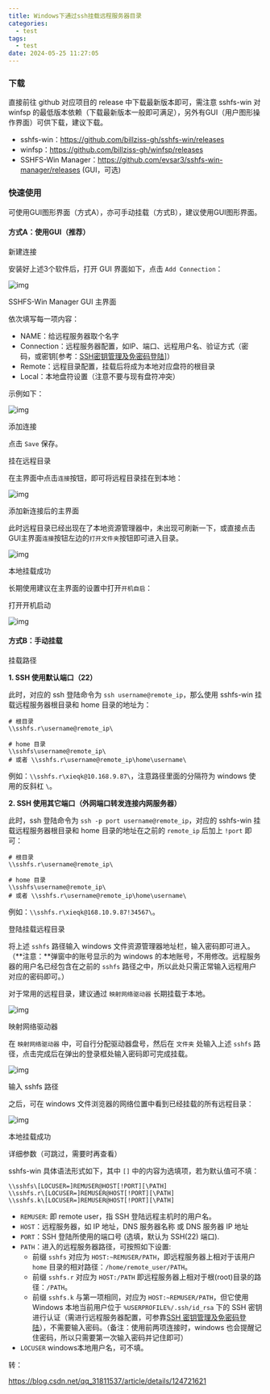```yaml
---
title: Windows下通过ssh挂载远程服务器目录
categories:
  - test
tags:
  - test
date: 2024-05-25 11:27:05
---
```






### 下载

直接前往 github 对应项目的 release 中下载最新版本即可，需注意 sshfs-win 对 winfsp 的最低版本依赖（下载最新版本一般即可满足），另外有GUI（用户图形操作界面）可供下载，建议下载。

- sshfs-win：https://github.com/billziss-gh/sshfs-win/releases
- winfsp：https://github.com/billziss-gh/winfsp/releases
- SSHFS-Win Manager：https://github.com/evsar3/sshfs-win-manager/releases (GUI，可选)

### 快速使用

可使用GUI图形界面（方式A），亦可手动挂载（方式B），建议使用GUI图形界面。

#### 方式A：使用GUI（推荐）

新建连接

安装好上述3个软件后，打开 GUI 界面如下，点击 `Add Connection`：

![img](../imgs/38433cbf3936910bd982dbe3edad457f.png)

SSHFS-Win Manager GUI 主界面

依次填写每一项内容：

- NAME：给远程服务器取个名字
- Connection：远程服务器配置，如IP、端口、远程用户名、验证方式（密码，或密钥[参考：[SSH密钥管理及免密码登陆](https://blog.xieqk.com/posts/3517905979.html)]）
- Remote：远程目录配置，挂载后将成为本地对应盘符的根目录
- Local：本地盘符设置（注意不要与现有盘符冲突）

示例如下：

![img](../imgs/10679e86d7d5de085f10f418602d3fc0.png)

添加连接

点击 `Save` 保存。

挂在远程目录

在主界面中点击`连接`按钮，即可将远程目录挂在到本地：

![img](../imgs/b5509514fe3ed5e171527650e89113df.png)

添加新连接后的主界面

此时远程目录已经出现在了本地资源管理器中，未出现可刷新一下，或直接点击GUI主界面`连接`按钮左边的`打开文件夹`按钮即可进入目录。

![img](../imgs/9a41a7910eae90cbc4133263b56065b4.png)

本地挂载成功

长期使用建议在主界面的设置中打开`开机自启`：

打开开机启动

![img](../imgs/8191070c413a2f5053f4fa1fff32375d.png)



#### 方式B：手动挂载

挂载路径

**1. SSH 使用默认端口（22）**

此时，对应的 ssh 登陆命令为 `ssh username@remote_ip`，那么使用 sshfs-win 挂载远程服务器根目录和 home 目录的地址为：

```
# 根目录
\\sshfs.r\username@remote_ip\

# home 目录
\\sshfs\username@remote_ip\
# 或者 \\sshfs.r\username@remote_ip\home\username\
```

例如：`\\sshfs.r\xieqk@10.168.9.87\`，注意路径里面的分隔符为 windows 使用的反斜杠 `\`。

**2. SSH 使用其它端口（外网端口转发连接内网服务器）**

此时，ssh 登陆命令为 `ssh -p port username@remote_ip`，对应的 sshfs-win 挂载远程服务器根目录和 home 目录的地址在之前的 `remote_ip` 后加上 `!port` 即可：

```
# 根目录
\\sshfs.r\username@remote_ip\

# home 目录
\\sshfs\username@remote_ip\
# 或者 \\sshfs.r\username@remote_ip\home\username\
```

例如：`\\sshfs.r\xieqk@168.10.9.87!34567\`。

登陆挂载远程目录

将上述 `sshfs` 路径输入 windows 文件资源管理器地址栏，输入密码即可进入。（**注意：**弹窗中的账号显示的为 windows 的本地账号，不用修改。远程服务器的用户名已经包含在之前的 `sshfs` 路径之中，所以此处只需正常输入远程用户对应的密码即可。）

对于常用的远程目录，建议通过 `映射网络驱动器` 长期挂载于本地。

![img](../imgs/a1e47db6d3e144affe47566fed629e9e.png)

映射网络驱动器

在 `映射网络驱动器` 中，可自行分配驱动器盘号，然后在 `文件夹` 处输入上述 `sshfs` 路径，点击完成后在弹出的登录框处输入密码即可完成挂载。

![img](../imgs/675b07d51113aeaf1b18b08b1fda130b.png)

输入 sshfs 路径

之后，可在 windows 文件浏览器的网络位置中看到已经挂载的所有远程目录：

![img](../imgs/84fe4ccf655091b45ffcad9c61def517.png)

本地挂载成功

详细参数（可跳过，需要时再查看）

sshfs-win 具体语法形式如下，其中 `[]` 中的内容为选填项，若为默认值可不填：

```
\\sshfs\[LOCUSER=]REMUSER@HOST[!PORT][\PATH]
\\sshfs.r\[LOCUSER=]REMUSER@HOST[!PORT][\PATH]
\\sshfs.k\[LOCUSER=]REMUSER@HOST[!PORT][\PATH]
```



- `REMUSER`: 即 remote user，指 SSH 登陆远程主机时的用户名。
- `HOST`：远程服务器，如 IP 地址，DNS 服务器名称 或 DNS 服务器 IP 地址
- `PORT`：SSH 登陆所使用的端口号 (选填，默认为 SSH(22) 端口).
- `PATH`：进入的远程服务器路径，可按照如下设置:
  - 前缀 `sshfs` 对应为 `HOST:~REMUSER/PATH`，即远程服务器上相对于该用户 `home` 目录的相对路径：`/home/remote_user/PATH`。
  - 前缀 `sshfs.r` 对应为 `HOST:/PATH` 即远程服务器上相对于根(root)目录的路径：`/PATH`。
  - 前缀 `sshfs.k` 与第一项相同，对应为 `HOST:~REMUSER/PATH`，但它使用 Windows 本地当前用户位于 `%USERPROFILE%/.ssh/id_rsa` 下的 SSH 密钥进行认证（需进行远程服务器配置，可参靠[SSH 密钥管理及免密码登陆](https://blog.xieqk.com/posts/3517905979.html)），不需要输入密码。（备注：使用前两项连接时，windows 也会提醒记住密码，所以只需要第一次输入密码并记住即可）
- `LOCUSER` windows本地用户名，可不填。





转：

https://blog.csdn.net/qq_31811537/article/details/124721621
